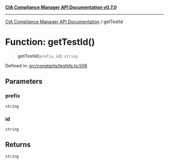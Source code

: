 [**CIA Compliance Manager API Documentation v0.7.0**](../README.md)

***

[CIA Compliance Manager API Documentation](../globals.md) / getTestId

# Function: getTestId()

> **getTestId**(`prefix`, `id`): `string`

Defined in: [src/constants/testIds.ts:506](https://github.com/Hack23/cia-compliance-manager/blob/main/src/constants/testIds.ts#L506)

## Parameters

### prefix

`string`

### id

`string`

## Returns

`string`
